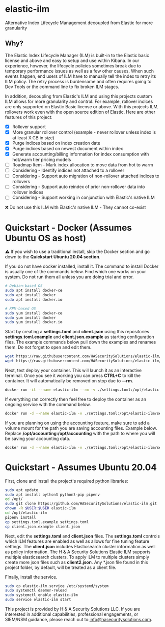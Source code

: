 # elastic-ilm
Alternative Index Lifecycle Management decoupled from Elastic for more granularity

## Why?
The Elastic Index Lifecycle Manager (ILM) is built-in to the Elastic basic license and above and easy to setup and use within Kibana. In our experience, however, the lifecycle policies sometimes break due to temporary performance issues as well as a few other causes. When such events happen, end users of ILM have to manually tell the index to retry its ILM policy. The retry process is burdensome and often requires going to Dev Tools or the command line to fix broken ILM stages.

In addition, decoupling from Elastic's ILM and using this projects custom ILM allows for more granularity and control. For example, rollover indices are only supported on Elastic Basic license or above. With this projects ILM, rollovers work even with the open source edition of Elastic. Here are other features of this project:

- [x] Rollover support
- [x] More granular rollover control (example - never rollover unless index is at least X GB in size)
- [x] Purge indices based on index creation date
- [x] Purge indices based on newest document within index
- [x] Generate accounting/billing information for index consumption with hot/warm tier pricing models
- [ ] Roadmap Item - Mark index allocation to move data from hot to warm
- [ ] Considering - Identify indices not attached to a rollover
- [ ] Considering - Support auto migration of non-rollover attached indices to rollovers
- [ ] Considering - Support auto reindex of prior non-rollover data into rollover indices
- [ ] Considering - Support working in conjunction with Elastic's native ILM

:x: Do not use this ILM with Elastic's native ILM - They cannot co-exist

# Quickstart - Docker (Assumes Ubuntu OS as host)

:warning: If you wish to use a traditional install, skip the Docker section and go down to the **Quickstart Ubuntu 20.04 section.**

If you do not have docker installed, install it. The command to install Docker is usually one of the commands below. Find which one works on your system. Do not run them all unless you are doing trial and error.

```bash
# Debian-based OS
sudo apt install docker-ce
sudo apt install docker
sudo apt install docker.io

# RPM-based OS
sudo yum install docker-ce
sudo yum install docker
sudo yum install docker.io
```

Start by creating a **settings.toml** and **client.json** using this repositories **settings.toml.example** and **client.json.example** as starting configuration files. The example commands below pull down the examples and renames them. Do not forget to open and edit them.

```bash
wget https://raw.githubusercontent.com/HASecuritySolutions/elastic-ilm/main/client.json.example -O client.json
wget https://raw.githubusercontent.com/HASecuritySolutions/elastic-ilm/main/settings.toml.example -O settings.toml
```

Next, test deploy your container. This will launch it as an interactive terminal. Once you see it working you can press **CTRL+C** to kill the container. It will automatically be removed on stop due to **--rm**.

```bash
docker run -it --name elastic-ilm --rm -v ./settings.toml:/opt/elastic-ilm/settings.toml:ro -v ./client.json:/opt/elastic-ilm/client.json:ro hasecuritysolutions/elastic-ilm:latest
```

If everything ran correctly then feel free to deploy the container as an ongoing service with the command below.

```bash
docker run -d --name elastic-ilm -v ./settings.toml:/opt/elastic-ilm/settings.toml:ro -v ./client.json:/opt/elastic-ilm/client.json:ro hasecuritysolutions/elastic-ilm:latest
```

If you are planning on using the accounting feature, make sure to add a volume mount for the path you are saving accounting files. Example below. Replace **/opt/accounting:/opt/accounting** with the path to where you will be saving your accounting data.

```bash
docker run -d --name elastic-ilm -v ./settings.toml:/opt/elastic-ilm/settings.toml:ro -v ./client.json:/opt/elastic-ilm/client.json:ro -v /opt/accounting:/opt/accounting hasecuritysolutions/elastic-ilm:latest
```

# Quickstart - Assumes Ubuntu 20.04

First, clone and install the project's required python libraries:

```bash
sudo apt update
sudo apt install python3 python3-pip pipenv
cd /opt/
sudo git clone https://github.com/HASecuritySolutions/elastic-ilm.git
chown -R $USER:$USER elastic-ilm
cd /opt/elastic-ilm
pipenv install
cp settings.toml.example settings.toml
cp client.json.example client.json
```

Next, edit the **settings.toml** and **client.json** files. The **settings.toml** controls which ILM features are enabled as well as allows for fine tuning feature settings. The **client.json** includes Elasticsearch cluster information as well as policy information. The H & A Security Solutions Elastic ILM supports multiple elasticsearch clusters. To apply ILM to multiple clusters simply create more json files such as **client2.json**. Any \*.json file found in this project folder, by default, will be treated as a client file.

Finally, install the service.

```bash
sudo cp elastic-ilm.service /etc/systemd/system
sudo systemctl daemon-reload
sudo systemctl enable elastic-ilm
sudo service elastic-ilm start
```

This project is provided by H & A Security Solutions LLC. If you are interested in additional capabilities, professional engagements, or SIEM/NSM guidance, please reach out to info@hasecuritysolutions.com.
